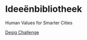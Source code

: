 # Ideeënbibliotheek 
Human Values for Smarter Cities

[Desig Challenge](https://github.com/fdnd-agency/ideeenbibliotheek/wiki/Design-Challenge)
